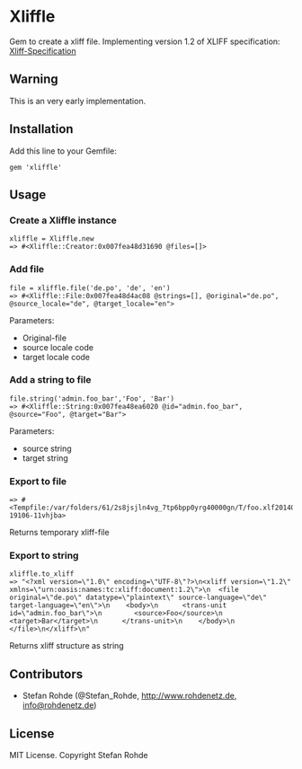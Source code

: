 # Xliffle
Gem to create a xliff file. Implementing version 1.2 of XLIFF specification: [Xliff-Specification](http://docs.oasis-open.org/xliff/xliff-core/xliff-core.html)

## Warning
This is an very early implementation.

## Installation
Add this line to your Gemfile:

`gem 'xliffle'`


## Usage
### Create a Xliffle instance

```
xliffle = Xliffle.new
=> #<Xliffle::Creator:0x007fea48d31690 @files=[]>
```

### Add file

```
file = xliffle.file('de.po', 'de', 'en')
=> #<Xliffle::File:0x007fea48d4ac08 @strings=[], @original="de.po", @source_locale="de", @target_locale="en">
```

Parameters:

* Original-file
* source locale code
* target locale code

### Add a string to file

```
file.string('admin.foo_bar','Foo', 'Bar')
=> #<Xliffle::String:0x007fea48ea6020 @id="admin.foo_bar", @source="Foo", @target="Bar">
```

Parameters:

* source string
* target string

### Export to file

```xliffle.to_file
=> #<Tempfile:/var/folders/61/2s8jsjln4vg_7tp6bpp0yrg40000gn/T/foo.xlf20140810-19106-11vhjba>
```

Returns temporary xliff-file

### Export to string

```
xliffle.to_xliff
=> "<?xml version=\"1.0\" encoding=\"UTF-8\"?>\n<xliff version=\"1.2\" xmlns=\"urn:oasis:names:tc:xliff:document:1.2\">\n  <file original=\"de.po\" datatype=\"plaintext\" source-language=\"de\" target-language=\"en\">\n    <body>\n      <trans-unit id=\"admin.foo_bar\">\n        <source>Foo</source>\n        <target>Bar</target>\n      </trans-unit>\n    </body>\n  </file>\n</xliff>\n"
```

Returns xliff structure as string


## Contributors

* Stefan Rohde (@Stefan_Rohde, http://www.rohdenetz.de, info@rohdenetz.de)

## License

MIT License. Copyright Stefan Rohde

